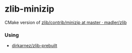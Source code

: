 zlib-minizip
============
CMake version of [zlib/contrib/minizip at master · madler/zlib](https://github.com/madler/zlib/tree/master/contrib/minizip)

### Using
- [dirkarnez/zlib-prebuilt](https://github.com/dirkarnez/zlib-prebuilt)
